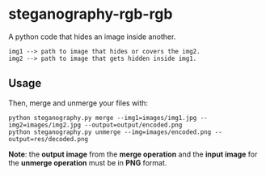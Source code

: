 # steganography-rgb-rgb

A python code that hides an image inside another. <br/>
```buildoutcfg
img1 --> path to image that hides or covers the img2.
img2 --> path to image that gets hidden inside img1.
```

## Usage

Then, merge and unmerge your files with:

```
python steganography.py merge --img1=images/img1.jpg --img2=images/img2.jpg --output=output/encoded.png
python steganography.py unmerge --img=images/encoded.png --output=res/decoded.png
```

**Note**: the **output image** from the **merge operation** and the **input image** for the **unmerge operation** must be in **PNG** format.

